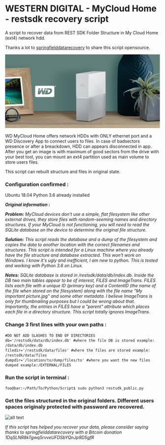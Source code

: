 # WESTERN DIGITAL - MyCloud Home - restsdk recovery script
A script to recover data from REST SDK Folder Structure in My Cloud Home (ext4) network hdd.

Thanks a lot to [springfielddatarecovery](https://github.com/springfielddatarecovery/mycloud-restsdk-recovery-script) to share this script opensource.

![alt text](Feature_images_WDCloud.jpg)

WD MyCloud Home offers network HDDs with ONLY ethernet port and a WD Discovery App to connect users to files. In case of badsectors presence or after a breackdown, HDD can appears disconnected in app. After you get an image is with maximum of good sectors from the drive with your best tool, you can mount an ext4 partition used as main volume to store users files.

This script can rebuilt structure and files in original state.

### Configuration confirmed :
Ubuntu 18.04 Python 3.6 already installed

***Original information :***

***Problem:*** *MyCloud devices don't use a simple, flat filesystem like other external drives, they store files with random-seeming names and directory structures. If your MyCloud is not functioning, you will need to read the SQLite database on the device to determine the original file structure.*

***Solution:*** *This script reads the database and a dump of the filesystem and copies the data to another location with the correct filenames and structures. This script is intended for a Linux machine where you already have the file structure and database extracted. This won't work on Windows. I know it's ugly and inefficient, I am new to python. This is tested and working with Python 3.6 on Linux.*

***Notes:*** *SQLite database is stored in /restsdk/data/db/index.db. Inside the DB two main tables appear to be of interest, FILES and ImageTrans. FILES lists each file with a unique ID (primary key) and a ContentID (the name of the file when stored on the filesystem) along with the file name "My important picture.jpg" and some other metadata. I believe ImageTrans is only for thumbnailing purposes but I could be wrong about that. Importantly, the entries in FILES have a "parent" attribute which places each file in a directory structure. This script totally ignores ImageTrans.*


### Change 3 first lines with your own paths :
    #DO NOT ADD SLASHES TO END OF DIRECTORIES
    db='/restsdk/data/db/index.db' #where the file DB is stored example: /data/db/index.db
    filedir='/restsdk/data/files' #where the files are stored example: /restsdk/data/files
    dumpdir='/location/to/dump/files/to' #where you want the new files dumped example:/EXTERNAL/FILES

### Run the script in terminal :
```console
foo@bar:~/Path/To/Python/Script$ sudo python3 restsdk_public.py
```
### Get the files structured in the original folders. Different users spaces originaly protected with password are recovered.
![alt text]()



*If this script has helped you recover your data, please consider saying thanks to springfielddatarecovery with a Bitcoin donation 1DqSLNR8kTgwq5rvveUFDSbYQnJp9D5gfR*


